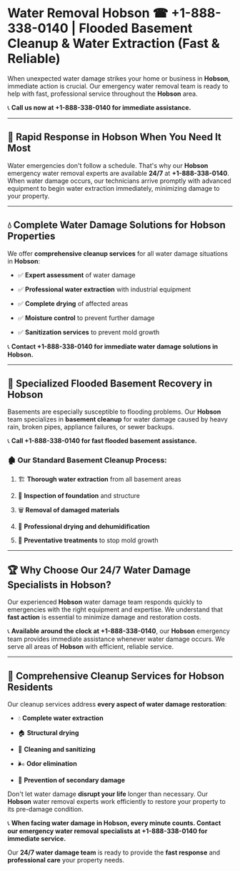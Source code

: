 # Water Removal Hobson ☎ +1-888-338-0140 | Flooded Basement Cleanup & Water Extraction (Fast & Reliable)

When unexpected water damage strikes your home or business in **Hobson**, immediate action is crucial. Our emergency water removal team is ready to help with fast, professional service throughout the **Hobson** area. 

📞 **Call us now at +1-888-338-0140 for immediate assistance.**
---
## 🚀 Rapid Response in Hobson When You Need It Most
Water emergencies don't follow a schedule. That's why our **Hobson** emergency water removal experts are available **24/7** at **+1-888-338-0140**. When water damage occurs, our technicians arrive promptly with advanced equipment to begin water extraction immediately, minimizing damage to your property.
---
## 💧 Complete Water Damage Solutions for Hobson Properties
We offer **comprehensive cleanup services** for all water damage situations in **Hobson**:
- ✅ **Expert assessment** of water damage  
- ✅ **Professional water extraction** with industrial equipment  
- ✅ **Complete drying** of affected areas  
- ✅ **Moisture control** to prevent further damage  
- ✅ **Sanitization services** to prevent mold growth  
📞 **Contact +1-888-338-0140 for immediate water damage solutions in Hobson.**
---
## 🌊 Specialized Flooded Basement Recovery in Hobson
Basements are especially susceptible to flooding problems. Our **Hobson** team specializes in **basement cleanup** for water damage caused by heavy rain, broken pipes, appliance failures, or sewer backups. 
📞 **Call +1-888-338-0140 for fast flooded basement assistance.**
### 🏚️ Our Standard Basement Cleanup Process:
1. 🏗️ **Thorough water extraction** from all basement areas  
2. 🔎 **Inspection of foundation** and structure  
3. 🗑️ **Removal of damaged materials**  
4. 💨 **Professional drying and dehumidification**  
5. 🚫 **Preventative treatments** to stop mold growth  
---
## 🏆 Why Choose Our 24/7 Water Damage Specialists in Hobson?
Our experienced **Hobson** water damage team responds quickly to emergencies with the right equipment and expertise. We understand that **fast action** is essential to minimize damage and restoration costs.
📞 **Available around the clock at +1-888-338-0140**, our **Hobson** emergency team provides immediate assistance whenever water damage occurs. We serve all areas of **Hobson** with efficient, reliable service.
---
## 🧹 Comprehensive Cleanup Services for Hobson Residents
Our cleanup services address **every aspect of water damage restoration**:
- 💧 **Complete water extraction**  
- 🏠 **Structural drying**  
- 🧼 **Cleaning and sanitizing**  
- 🌬️ **Odor elimination**  
- 🚫 **Prevention of secondary damage**  
Don't let water damage **disrupt your life** longer than necessary. Our **Hobson** water removal experts work efficiently to restore your property to its pre-damage condition.
📞 **When facing water damage in Hobson, every minute counts. Contact our emergency water removal specialists at +1-888-338-0140 for immediate service.**
Our **24/7 water damage team** is ready to provide the **fast response** and **professional care** your property needs.
